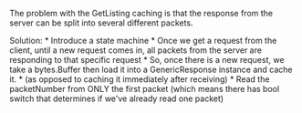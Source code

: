 
The problem with the GetListing caching is that the response from the server
can be split into several different packets. 

Solution:
	* Introduce a state machine
		* Once we get a request from the client, until a new request comes in,
		all packets from the server are responding to that specific request
		* So, once there is a new request, we take a bytes.Buffer then load it
		into a GenericResponse instance and cache it.
		* (as opposed to caching it immediately after receiving)
		* Read the packetNumber from ONLY the first packet (which means there has 
		bool switch that determines if we've already read one packet)
